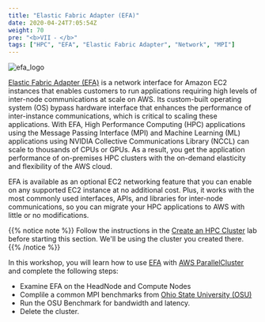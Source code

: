 ```yaml
---
title: "Elastic Fabric Adapter (EFA)"
date: 2020-04-24T7:05:54Z
weight: 70
pre: "<b>VII ⁃ </b>"
tags: ["HPC", "EFA", "Elastic Fabric Adapter", "Network", "MPI"]
---
```


![efa_logo](/images/efa/efa.png)

[Elastic Fabric Adapter (EFA)](https://aws.amazon.com/hpc/efa/) is a network interface for Amazon EC2 instances that enables customers to run applications requiring high levels of inter-node communications at scale on AWS. Its custom-built operating system (OS) bypass hardware interface that enhances the performance of inter-instance communications, which is critical to scaling these applications. With EFA, High Performance Computing (HPC) applications using the Message Passing Interface (MPI) and Machine Learning (ML) applications using NVIDIA Collective Communications Library (NCCL) can scale to thousands of CPUs or GPUs. As a result, you get the application performance of on-premises HPC clusters with the on-demand elasticity and flexibility of the AWS cloud.

EFA is available as an optional EC2 networking feature that you can enable on any supported EC2 instance at no additional cost. Plus, it works with the most commonly used interfaces, APIs, and libraries for inter-node communications, so you can migrate your HPC applications to AWS with little or no modifications.

{{% notice note %}}
Follow the instructions in the [Create an HPC Cluster](/05-create-cluster.html) lab before starting this section. We'll be using the cluster you created there.
{{% /notice %}}

In this workshop, you will learn how to use [EFA](https://aws.amazon.com/hpc/efa/) with [AWS ParallelCluster](https://aws.amazon.com/hpc/parallelcluster/) and complete the following steps:

- Examine EFA on the HeadNode and Compute Nodes
- Complile a common MPI benchmarks from [Ohio State University (OSU) ](http://mvapich.cse.ohio-state.edu/benchmarks/) 
- Run the OSU Benchmark for bandwidth and latency.
- Delete the cluster.
